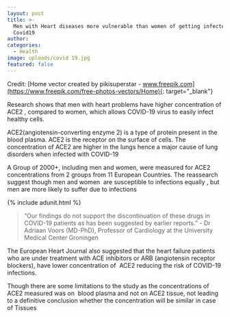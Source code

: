 ```yaml
---
layout: post
title: >-
  Men with Heart diseases more vulnerable than women of getting infected with
  Covid19
author:
categories:
  - Health
image: uploads/covid 19.jpg
featured: false
---
```


Credit: [Home vector created by pikisuperstar - www.freepik.com](https://www.freepik.com/free-photos-vectors/Home){: target="_blank"}

Research shows that men with heart problems have higher concentration of ACE2 , compared to women, which allows COVID-19 virus to easily infect healthy cells.

ACE2(angiotensin-converting enzyme 2) is a type of protein present in the blood plasma. ACE2 is the receptor on the surface of cells. The concentration of ACE2 are higher in the lungs hence a major cause of lung disorders when infected with COVID-19

A Group of 2000+, including men and women, were measured for ACE2 concentrations from 2 groups from 11 European Countries. The reassearch suggest though men and women&nbsp; are susceptible to infections equally , but men are more likely to suffer due to infections

{% include adunit.html %}

> “Our findings do not support the discontinuation of these drugs in COVID-19 patients as has been suggested by earlier reports.” - Dr Adriaan Voors (MD-PhD), Professor of Cardiology at the University Medical Center Groningen

The European Heart Journal also suggested that the heart failure patients who are under treatment with ACE inhibitors or ARB (angiotensin receptor blockers), have lower concentration of&nbsp; ACE2 reducing the risk of COVID-19 infections.

Though there are some limitations to the study as the concentrations of ACE2 measured was on&nbsp; blood plasma and not on ACE2 tissue, not leading to a definitive conclusion whether the concentration will be similar in case of Tissues

&nbsp;